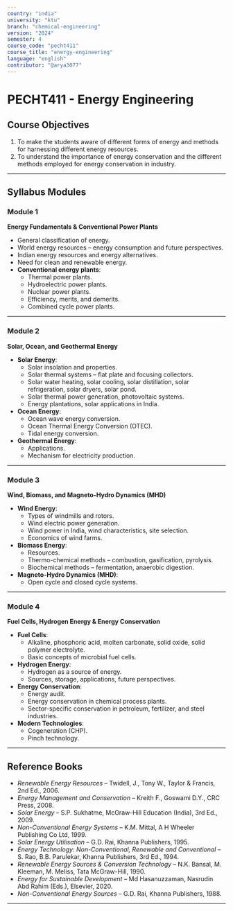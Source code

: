 ```yaml
---
country: "india"
university: "ktu"
branch: "chemical-engineering"
version: "2024"
semester: 4
course_code: "pecht411"
course_title: "energy-engineering"
language: "english"
contributor: "@arya3077"
---
```


# PECHT411 - Energy Engineering

## Course Objectives

1. To make the students aware of different forms of energy and methods for harnessing different energy resources.  
2. To understand the importance of energy conservation and the different methods employed for energy conservation in industry.  

---

## Syllabus Modules

### Module 1
**Energy Fundamentals & Conventional Power Plants**  
- General classification of energy.  
- World energy resources – energy consumption and future perspectives.  
- Indian energy resources and energy alternatives.  
- Need for clean and renewable energy.  
- **Conventional energy plants**:  
  - Thermal power plants.  
  - Hydroelectric power plants.  
  - Nuclear power plants.  
  - Efficiency, merits, and demerits.  
  - Combined cycle power plants.  

---

### Module 2
**Solar, Ocean, and Geothermal Energy**  
- **Solar Energy**:  
  - Solar insolation and properties.  
  - Solar thermal systems – flat plate and focusing collectors.  
  - Solar water heating, solar cooling, solar distillation, solar refrigeration, solar dryers, solar pond.  
  - Solar thermal power generation, photovoltaic systems.  
  - Energy plantations, solar applications in India.  
- **Ocean Energy**:  
  - Ocean wave energy conversion.  
  - Ocean Thermal Energy Conversion (OTEC).  
  - Tidal energy conversion.  
- **Geothermal Energy**:  
  - Applications.  
  - Mechanism for electricity production.  

---

### Module 3
**Wind, Biomass, and Magneto-Hydro Dynamics (MHD)**  
- **Wind Energy**:  
  - Types of windmills and rotors.  
  - Wind electric power generation.  
  - Wind power in India, wind characteristics, site selection.  
  - Economics of wind farms.  
- **Biomass Energy**:  
  - Resources.  
  - Thermo-chemical methods – combustion, gasification, pyrolysis.  
  - Biochemical methods – fermentation, anaerobic digestion.  
- **Magneto-Hydro Dynamics (MHD)**:  
  - Open cycle and closed cycle systems.  

---

### Module 4
**Fuel Cells, Hydrogen Energy & Energy Conservation**  
- **Fuel Cells**:  
  - Alkaline, phosphoric acid, molten carbonate, solid oxide, solid polymer electrolyte.  
  - Basic concepts of microbial fuel cells.  
- **Hydrogen Energy**:  
  - Hydrogen as a source of energy.  
  - Sources, storage, applications, future perspectives.  
- **Energy Conservation**:  
  - Energy audit.  
  - Energy conservation in chemical process plants.  
  - Sector-specific conservation in petroleum, fertilizer, and steel industries.  
- **Modern Technologies**:  
  - Cogeneration (CHP).  
  - Pinch technology.  

---

## Reference Books

- *Renewable Energy Resources* – Twidell, J., Tony W., Taylor & Francis, 2nd Ed., 2006.  
- *Energy Management and Conservation* – Kreith F., Goswami D.Y., CRC Press, 2008.  
- *Solar Energy* – S.P. Sukhatme, McGraw-Hill Education (India), 3rd Ed., 2009.  
- *Non-Conventional Energy Systems* – K.M. Mittal, A H Wheeler Publishing Co Ltd, 1999.  
- *Solar Energy Utilisation* – G.D. Rai, Khanna Publishers, 1995.  
- *Energy Technology: Non-Conventional, Renewable and Conventional* – S. Rao, B.B. Parulekar, Khanna Publishers, 3rd Ed., 1994.  
- *Renewable Energy Sources & Conversion Technology* – N.K. Bansal, M. Kleeman, M. Meliss, Tata McGraw-Hill, 1990.  
- *Energy for Sustainable Development* – Md Hasanuzzaman, Nasrudin Abd Rahim (Eds.), Elsevier, 2020.  
- *Non-Conventional Energy Sources* – G.D. Rai, Khanna Publishers, 1988.  

---
